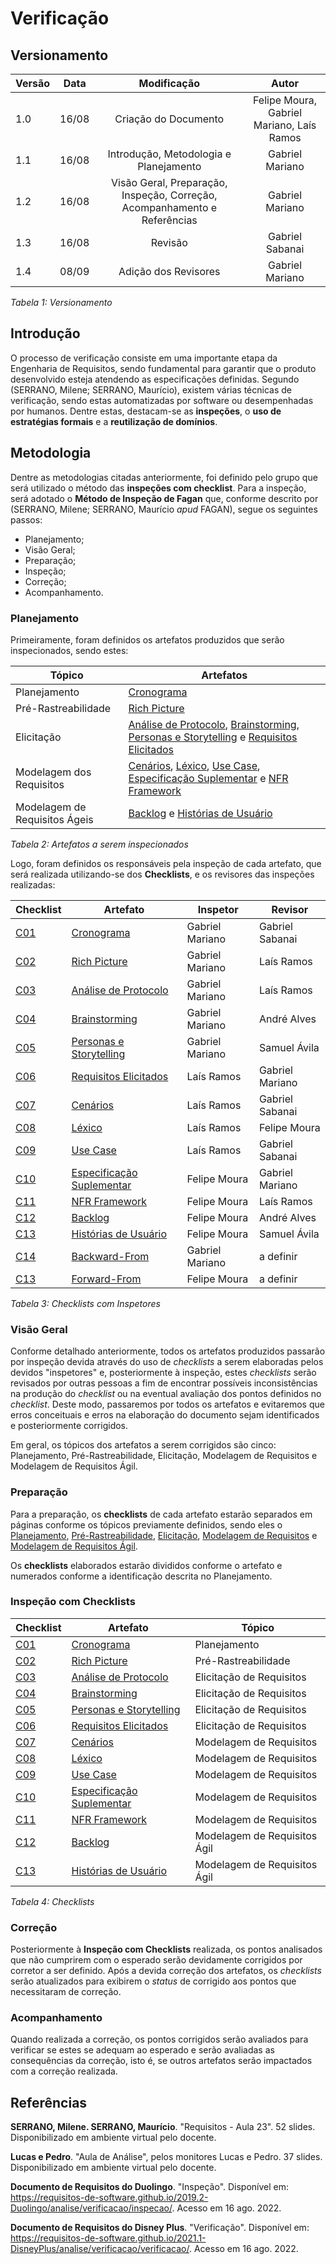 # Verificação

## Versionamento

| Versão | Data  |                           Modificação                           |             Autor              |
| ------ | ----- | :-------------------------------------------------------------: | :----------------------------: |
| 1.0    | 16/08 | Criação do Documento | Felipe Moura, Gabriel Mariano, Laís Ramos |
| 1.1    | 16/08 | Introdução, Metodologia e Planejamento | Gabriel Mariano | 
| 1.2    | 16/08 | Visão Geral, Preparação, Inspeção, Correção, Acompanhamento e Referências | Gabriel Mariano | 
| 1.3    | 16/08 | Revisão | Gabriel Sabanai | 
| 1.4    | 08/09 | Adição dos Revisores | Gabriel Mariano | 


_Tabela 1: Versionamento_


## Introdução

O processo de verificação consiste em uma importante etapa da Engenharia de Requisitos, sendo fundamental para garantir que o produto desenvolvido esteja atendendo as especificações definidas. Segundo (SERRANO, Milene; SERRANO, Maurício), existem várias técnicas de verificação, sendo estas automatizadas por software ou desempenhadas por humanos. Dentre estas, destacam-se as **inspeções**, o **uso de estratégias formais** e a **reutilização de domínios**.

## Metodologia

Dentre as metodologias citadas anteriormente, foi definido pelo grupo que será utilizado o método das **inspeções com checklist**. Para a inspeção, será adotado o **Método de Inspeção de Fagan** que, conforme descrito por (SERRANO, Milene; SERRANO, Maurício _apud_ FAGAN), segue os seguintes passos: </br>

* Planejamento; </br>
* Visão Geral; </br>
* Preparação; </br>
* Inspeção; </br>
* Correção; </br>
* Acompanhamento. </br>

### Planejamento

Primeiramente, foram definidos os artefatos produzidos que serão inspecionados, sendo estes:

|  Tópico  |  Artefatos  |
|----|----|
|  Planejamento  |  [Cronograma](../planejamento/cronograma.md)  |
|  Pré-Rastreabilidade  |  [Rich Picture](../preRastreabilidade/richPicture.md)  | 
|  Elicitação  |  [Análise de Protocolo](../elicitacao/analiseProtocolo.md), [Brainstorming](../elicitacao/brainstorming.md), [Personas e Storytelling](../elicitacao/personas.md) e [Requisitos Elicitados](../elicitacao/requisitoselicitados.md)  |
|  Modelagem dos Requisitos  |  [Cenários](../modelagem/cenarios.md), [Léxico](../modelagem/lexico.md), [Use Case](../modelagem/useCase.md), [Especificação Suplementar](../modelagem/especificacaoSuplementar.md) e [NFR Framework](../modelagem/nfr.md)  |
|  Modelagem de Requisitos Ágeis  |  [Backlog](../modelagem/agil/backlog.md) e [Histórias de Usuário](../modelagem/agil/historiasDeUsuario.md)  | 

_Tabela 2: Artefatos a serem inspecionados_

Logo, foram definidos os responsáveis pela inspeção de cada artefato, que será realizada utilizando-se dos **Checklists**, e os revisores das inspeções realizadas:

|  Checklist  |  Artefato  |  Inspetor  |  Revisor  |
|-------------|------------|------------|-----------|
| [C01](./checklists/cronograma_cl.md) | [Cronograma](../planejamento/cronograma.md) | Gabriel Mariano | Gabriel Sabanai |
| [C02](./checklists/pre_rastreabilidade_cl.md) | [Rich Picture](../preRastreabilidade/richPicture.md) | Gabriel Mariano | Laís Ramos |
| [C03](./checklists/elicitacao_cl.md) | [Análise de Protocolo](../elicitacao/analiseProtocolo.md) | Gabriel Mariano | Laís Ramos |
| [C04](./checklists/elicitacao_cl.md) | [Brainstorming](../elicitacao/brainstorming.md) | Gabriel Mariano | André Alves |
| [C05](./checklists/elicitacao_cl.md) | [Personas e Storytelling](../elicitacao/personas.md) | Gabriel Mariano | Samuel Ávila |
| [C06](./checklists/elicitacao_cl.md) | [Requisitos Elicitados](../elicitacao/requisitoselicitados.md) | Laís Ramos | Gabriel Mariano |
| [C07](./checklists/modelagem_cl.md) | [Cenários](../modelagem/cenarios.md) | Laís Ramos | Gabriel Sabanai |
| [C08](./checklists/modelagem_cl.md) | [Léxico](../modelagem/lexico.md) | Laís Ramos | Felipe Moura |
| [C09](./checklists/modelagem_cl.md) | [Use Case](../modelagem/useCase.md) | Laís Ramos | Gabriel Sabanai |
| [C10](./checklists/modelagem_cl.md) | [Especificação Suplementar](../modelagem/especificacaoSuplementar.md) | Felipe Moura | Gabriel Mariano |
| [C11](./checklists/modelagem_cl.md) | [NFR Framework](../modelagem/nfr.md) | Felipe Moura | Laís Ramos |
| [C12](./checklists/modelagem_agil_cl.md) | [Backlog](../modelagem/agil/backlog.md) | Felipe Moura | André Alves |
| [C13](./checklists/modelagem_agil_cl.md) | [Histórias de Usuário](../modelagem/agil/historiasDeUsuario.md) | Felipe Moura | Samuel Ávila |
| [C14](./checklists/pos_rastreabilidade_cl.md) | [Backward-From](../posRastreabilidade/backwardFrom.md) | Gabriel Mariano | a definir |
| [C13](./checklists/pos_rastreabilidade_cl.md) | [Forward-From](../posRastreabilidade/forwardFrom.md) | Felipe Moura | a definir |

_Tabela 3: Checklists com Inspetores_

### Visão Geral

Conforme detalhado anteriormente, todos os artefatos produzidos passarão por inspeção devida através do uso de *checklists* a serem elaboradas pelos devidos "inspetores" e, posteriormente à inspeção, estes *checklists* serão revisados por outras pessoas a fim de encontrar possíveis inconsistências na produção do *checklist* ou na eventual avaliação dos pontos definidos no *checklist*. Deste modo, passaremos por todos os artefatos e evitaremos que erros conceituais e erros na elaboração do documento sejam identificados e posteriormente corrigidos. </br>

Em geral, os tópicos dos artefatos a serem corrigidos são cinco: Planejamento, Pré-Rastreabilidade, Elicitação, Modelagem de Requisitos e Modelagem de Requisitos Ágil.

### Preparação

Para a preparação, os **checklists** de cada artefato estarão separados em páginas conforme os tópicos previamente definidos, sendo eles o [Planejamento](./checklists/cronograma_cl.md), [Pré-Rastreabilidade](./checklists/pre_rastreabilidade_cl.md), [Elicitação](./checklists/elicitacao_cl.md), [Modelagem de Requisitos](./checklists/modelagem_cl.md) e [Modelagem de Requisitos Ágil](./checklists/modelagem_agil_cl.md). </br>

Os **checklists** elaborados estarão divididos conforme o artefato e numerados conforme a identificação descrita no Planejamento.

### Inspeção com Checklists

|  Checklist  |  Artefato  |  Tópico  |
|-------------|------------|----------|
| [C01](./checklists/cronograma_cl.md) | [Cronograma](../planejamento/cronograma.md) | Planejamento |
| [C02](./checklists/pre_rastreabilidade_cl.md) | [Rich Picture](../preRastreabilidade/richPicture.md) | Pré-Rastreabilidade |
| [C03](./checklists/elicitacao_cl.md) | [Análise de Protocolo](../elicitacao/analiseProtocolo.md) | Elicitação de Requisitos |
| [C04](./checklists/elicitacao_cl.md) | [Brainstorming](../elicitacao/brainstorming.md) | Elicitação de Requisitos |
| [C05](./checklists/elicitacao_cl.md) | [Personas e Storytelling](../elicitacao/personas.md) | Elicitação de Requisitos |
| [C06](./checklists/elicitacao_cl.md) | [Requisitos Elicitados](../elicitacao/requisitoselicitados.md) | Elicitação de Requisitos |
| [C07](./checklists/modelagem_cl.md) | [Cenários](../modelagem/cenarios.md) | Modelagem de Requisitos |
| [C08](./checklists/modelagem_cl.md) | [Léxico](../modelagem/lexico.md) | Modelagem de Requisitos |
| [C09](./checklists/modelagem_cl.md) | [Use Case](../modelagem/useCase.md) | Modelagem de Requisitos |
| [C10](./checklists/modelagem_cl.md) | [Especificação Suplementar](../modelagem/especificacaoSuplementar.md) | Modelagem de Requisitos |
| [C11](./checklists/modelagem_cl.md) | [NFR Framework](../modelagem/nfr.md) | Modelagem de Requisitos |
| [C12](./checklists/modelagem_agil_cl.md) | [Backlog](../modelagem/agil/backlog.md) | Modelagem de Requisitos Ágil |
| [C13](./checklists/modelagem_agil_cl.md) | [Histórias de Usuário](../modelagem/agil/historiasDeUsuario.md) | Modelagem de Requisitos Ágil |

_Tabela 4: Checklists_

### Correção

Posteriormente à **Inspeção com Checklists** realizada, os pontos analisados que não cumprirem com o esperado serão devidamente corrigidos por corretor a ser definido. Após a devida correção dos artefatos, os *checklists* serão atualizados para exibirem o *status* de corrigido aos pontos que necessitaram de correção.

### Acompanhamento

Quando realizada a correção, os pontos corrigidos serão avaliados para verificar se estes se adequam ao esperado e serão avaliadas as consequências da correção, isto é, se outros artefatos serão impactados com a correção realizada.

## Referências

**SERRANO, Milene. SERRANO, Maurício**. "Requisitos - Aula 23". 52 slides. Disponibilizado em ambiente virtual pelo docente.

**Lucas e Pedro**. "Aula de Análise", pelos monitores Lucas e Pedro. 37 slides. Disponibilizado em ambiente virtual pelo docente.

**Documento de Requisitos do Duolingo**. "Inspeção". Disponível em: <https://requisitos-de-software.github.io/2019.2-Duolingo/analise/verificacao/inspecao/>. Acesso em 16 ago. 2022.

**Documento de Requisitos do Disney Plus**. "Verificação". Disponível em: <https://requisitos-de-software.github.io/2021.1-DisneyPlus/analise/verificacao/verificacao/>. Acesso em 16 ago. 2022.
